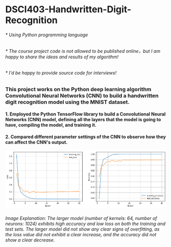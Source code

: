 # DSCI403-Handwritten-Digit-Recognition
###### * Using Python programming language 
###### * The course project code is not allowed to be published online，but I am happy to share the ideas and results of my algorithm!
###### * I'd be happy to provide source code for interviews!

### This project works on the Python deep learning algorithm Convolutional Neural Networks (CNN) to build a handwritten digit recognition model using the MNIST dataset.

#### 1. Employed the Python TensorFlow library to build a Convolutional Neural Networks (CNN) model, defining all the layers that the model is going to have, compiling the model, and training it.

#### 2. Compared different parameter settings of the CNN to observe how they can affect the CNN's output.

![image](https://github.com/pingzhang1004/DSCI403-Handwritten-Digit-Recognition/blob/main/CNN_Epoch.png)

###### Image Explanation: The larger model (number of kernels: 64, number of neurons: 1024) exhibits high accuracy and low loss on both the training and test sets. The larger model did not show any clear signs of overfitting, as the loss value did not exhibit a clear increase, and the accuracy did not show a clear decrease.
